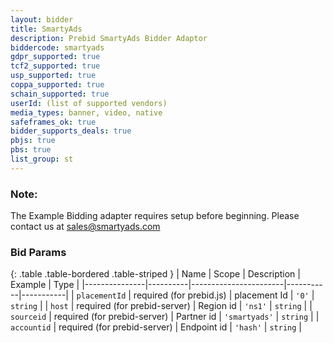 ```yaml
---
layout: bidder
title: SmartyAds
description: Prebid SmartyAds Bidder Adaptor
biddercode: smartyads
gdpr_supported: true
tcf2_supported: true
usp_supported: true
coppa_supported: true
schain_supported: true
userId: (list of supported vendors)
media_types: banner, video, native
safeframes_ok: true
bidder_supports_deals: true
pbjs: true
pbs: true
list_group: st
---
```


### Note:

The Example Bidding adapter requires setup before beginning. Please contact us at sales@smartyads.com 

### Bid Params

{: .table .table-bordered .table-striped }
| Name          | Scope    | Description           | Example   | Type      |
|---------------|----------|-----------------------|-----------|-----------|
| `placementId` | required (for prebid.js) | placement Id | `'0'` | `string` |
| `host`      | required (for prebid-server) | Region id               | `'ns1'`    | `string` |
| `sourceid`      | required  (for prebid-server) | Partner id | `'smartyads'`    | `string` |
| `accountid`      | required  (for prebid-server) | Endpoint id | `'hash'`    | `string` |
